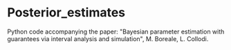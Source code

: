 # Posterior_estimates
Python code accompanying the paper: "Bayesian parameter estimation with guarantees via interval analysis and simulation", M. Boreale, L. Collodi.
